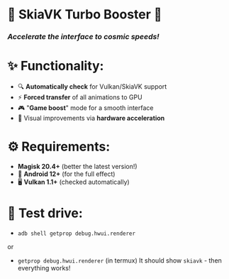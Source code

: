 # 🚀 SkiaVK Turbo Booster 🚀 
### *Accelerate the interface to cosmic speeds!*

# **✨ Functionality:**
- 🔍 **Automatically check** for Vulkan/SkiaVK support
- ⚡ **Forced transfer** of all animations to GPU
- 🎮 "**Game boost**" mode for a smooth interface
- 🌈 Visual improvements via **hardware acceleration** 

# **⚙️ Requirements:** 
- **Magisk 20.4+** (better the latest version!)
- 🤖 **Android 12+** (for the full effect)
- 🖥️ **Vulkan 1.1+** (checked automatically)

# **🌈 Test drive:** 

- ```adb shell getprop debug.hwui.renderer```

or
 
- ```getprop debug.hwui.renderer``` (in termux)
It should show `skiavk` - then everything works!
